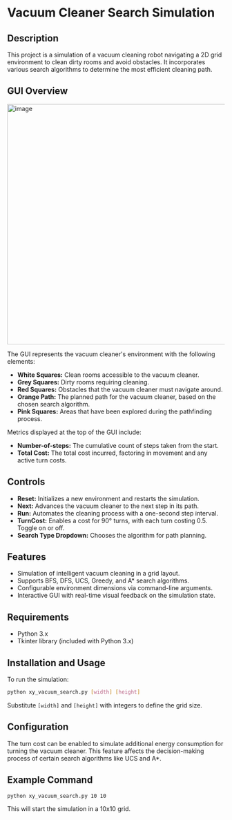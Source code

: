 # Vacuum Cleaner Search Simulation

## Description

This project is a simulation of a vacuum cleaning robot navigating a 2D grid environment to clean dirty rooms and avoid obstacles. It incorporates various search algorithms to determine the most efficient cleaning path.

## GUI Overview
<img width="557" alt="image" src="https://github.com/margaretle1128/vacuum-robot/assets/93006609/a50ce281-995f-45e1-9530-7c7b9bcc3be3">

The GUI represents the vacuum cleaner's environment with the following elements:

- **White Squares:** Clean rooms accessible to the vacuum cleaner.
- **Grey Squares:** Dirty rooms requiring cleaning.
- **Red Squares:** Obstacles that the vacuum cleaner must navigate around.
- **Orange Path:** The planned path for the vacuum cleaner, based on the chosen search algorithm.
- **Pink Squares:** Areas that have been explored during the pathfinding process.

Metrics displayed at the top of the GUI include:

- **Number-of-steps:** The cumulative count of steps taken from the start.
- **Total Cost:** The total cost incurred, factoring in movement and any active turn costs.

## Controls

- **Reset:** Initializes a new environment and restarts the simulation.
- **Next:** Advances the vacuum cleaner to the next step in its path.
- **Run:** Automates the cleaning process with a one-second step interval.
- **TurnCost:** Enables a cost for 90° turns, with each turn costing 0.5. Toggle on or off.
- **Search Type Dropdown:** Chooses the algorithm for path planning.

## Features

- Simulation of intelligent vacuum cleaning in a grid layout.
- Supports BFS, DFS, UCS, Greedy, and A* search algorithms.
- Configurable environment dimensions via command-line arguments.
- Interactive GUI with real-time visual feedback on the simulation state.

## Requirements

- Python 3.x
- Tkinter library (included with Python 3.x)

## Installation and Usage

To run the simulation:

```bash
python xy_vacuum_search.py [width] [height]
```

Substitute `[width]` and `[height]` with integers to define the grid size.

## Configuration

The turn cost can be enabled to simulate additional energy consumption for turning the vacuum cleaner. This feature affects the decision-making process of certain search algorithms like UCS and A*.

## Example Command

```bash
python xy_vacuum_search.py 10 10
```

This will start the simulation in a 10x10 grid.
